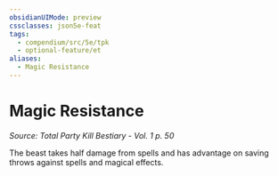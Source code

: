 ```yaml
---
obsidianUIMode: preview
cssclasses: json5e-feat
tags:
  - compendium/src/5e/tpk
  - optional-feature/et
aliases:
  - Magic Resistance
---
```

# Magic Resistance
*Source: Total Party Kill Bestiary - Vol. 1 p. 50*  

The beast takes half damage from spells and has advantage on saving throws against spells and magical effects.